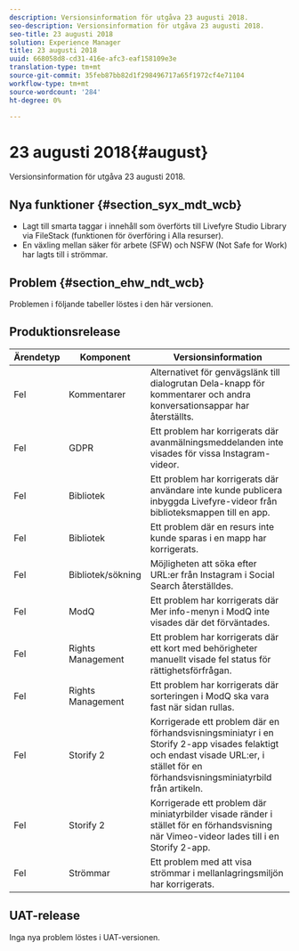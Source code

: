 ```yaml
---
description: Versionsinformation för utgåva 23 augusti 2018.
seo-description: Versionsinformation för utgåva 23 augusti 2018.
seo-title: 23 augusti 2018
solution: Experience Manager
title: 23 augusti 2018
uuid: 668058d8-cd31-416e-afc3-eaf158109e3e
translation-type: tm+mt
source-git-commit: 35feb87bb82d1f298496717a65f1972cf4e71104
workflow-type: tm+mt
source-wordcount: '284'
ht-degree: 0%

---
```



# 23 augusti 2018{#august}

Versionsinformation för utgåva 23 augusti 2018.

## Nya funktioner {#section_syx_mdt_wcb}

* Lagt till smarta taggar i innehåll som överförts till Livefyre Studio Library via FileStack (funktionen för överföring i Alla resurser).
* En växling mellan säker för arbete (SFW) och NSFW (Not Safe for Work) har lagts till i strömmar.

## Problem {#section_ehw_ndt_wcb}

Problemen i följande tabeller löstes i den här versionen.

## Produktionsrelease

| **Ärendetyp** | **Komponent** | **Versionsinformation** |
|---|---|---|
| Fel | Kommentarer | Alternativet för genvägslänk till dialogrutan Dela-knapp för kommentarer och andra konversationsappar har återställts. |
| Fel | GDPR | Ett problem har korrigerats där avanmälningsmeddelanden inte visades för vissa Instagram-videor. |
| Fel | Bibliotek | Ett problem har korrigerats där användare inte kunde publicera inbyggda Livefyre-videor från biblioteksmappen till en app. |
| Fel | Bibliotek | Ett problem där en resurs inte kunde sparas i en mapp har korrigerats. |
| Fel | Bibliotek/sökning | Möjligheten att söka efter URL:er från Instagram i Social Search återställdes. |
| Fel | ModQ | Ett problem har korrigerats där Mer info-menyn i ModQ inte visades där det förväntades. |
| Fel | Rights Management | Ett problem har korrigerats där ett kort med behörigheter manuellt visade fel status för rättighetsförfrågan. |
| Fel | Rights Management | Ett problem har korrigerats där sorteringen i ModQ ska vara fast när sidan rullas. |
| Fel | Storify 2 | Korrigerade ett problem där en förhandsvisningsminiatyr i en Storify 2-app visades felaktigt och endast visade URL:er, i stället för en förhandsvisningsminiatyrbild från artikeln. |
| Fel | Storify 2 | Korrigerade ett problem där miniatyrbilder visade ränder i stället för en förhandsvisning när Vimeo-videor lades till i en Storify 2-app. |
| Fel | Strömmar | Ett problem med att visa strömmar i mellanlagringsmiljön har korrigerats. |

## UAT-release

Inga nya problem löstes i UAT-versionen.
